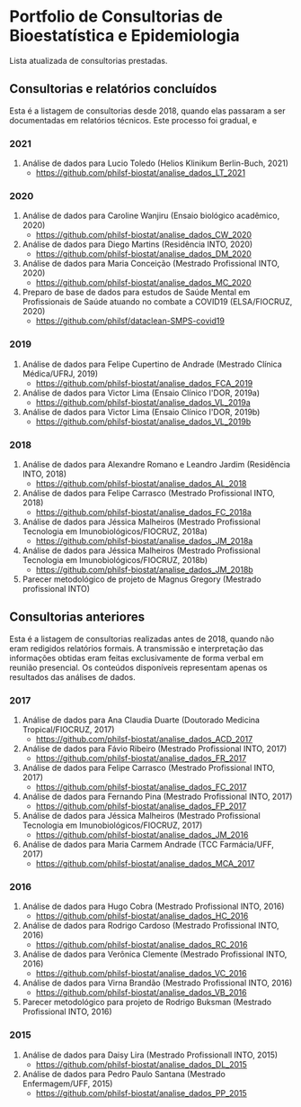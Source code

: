 # Portfolio de Consultorias de Bioestatística e Epidemiologia

Lista atualizada de consultorias prestadas.

## Consultorias e relatórios concluídos

Esta é a listagem de consultorias desde 2018, quando elas passaram a ser documentadas em relatórios técnicos.
Este processo foi gradual, e 

### 2021
1. Análise de dados para Lucio Toledo (Helios Klinikum Berlin-Buch, 2021)
    - https://github.com/philsf-biostat/analise_dados_LT_2021

### 2020

1. Análise de dados para Caroline Wanjiru (Ensaio biológico acadêmico, 2020)
    - https://github.com/philsf-biostat/analise_dados_CW_2020
1. Análise de dados para Diego Martins (Residência INTO, 2020)
    - https://github.com/philsf-biostat/analise_dados_DM_2020
1. Análise de dados para Maria Conceição (Mestrado Profissional INTO, 2020)
    - https://github.com/philsf-biostat/analise_dados_MC_2020
1. Preparo de base de dados para estudos de Saúde Mental em Profissionais de Saúde atuando no combate a COVID19 (ELSA/FIOCRUZ, 2020)
    - https://github.com/philsf/dataclean-SMPS-covid19

### 2019


1. Análise de dados para Felipe Cupertino de Andrade (Mestrado Clínica Médica/UFRJ, 2019)
    - https://github.com/philsf-biostat/analise_dados_FCA_2019
1. Análise de dados para Victor Lima (Ensaio Clínico I'DOR, 2019a)
    - https://github.com/philsf-biostat/analise_dados_VL_2019a
1. Análise de dados para Victor Lima (Ensaio Clínico I'DOR, 2019b)
    - https://github.com/philsf-biostat/analise_dados_VL_2019b

### 2018

1. Análise de dados para Alexandre Romano e Leandro Jardim (Residência INTO, 2018)
    - https://github.com/philsf-biostat/analise_dados_AL_2018
1. Análise de dados para Felipe Carrasco (Mestrado Profissional INTO, 2018)
    - https://github.com/philsf-biostat/analise_dados_FC_2018a
1. Análise de dados para Jéssica Malheiros (Mestrado Profissional Tecnologia em Imunobiológicos/FIOCRUZ, 2018a)
      - https://github.com/philsf-biostat/analise_dados_JM_2018a
1. Análise de dados para Jéssica Malheiros (Mestrado Profissional Tecnologia em Imunobiológicos/FIOCRUZ, 2018b)
    - https://github.com/philsf-biostat/analise_dados_JM_2018b
1. Parecer metodológico de projeto de Magnus Gregory (Mestrado profissional INTO)


## Consultorias anteriores

Esta é a listagem de consultorias realizadas antes de 2018, quando não eram redigidos relatórios formais.
A transmissão e interpretação das informações obtidas eram feitas exclusivamente de forma verbal em reunião presencial.
Os conteúdos disponíveis representam apenas os resultados das análises de dados.

### 2017

1. Análise de dados para Ana Claudia Duarte (Doutorado Medicina Tropical/FIOCRUZ, 2017)
    - https://github.com/philsf-biostat/analise_dados_ACD_2017
1. Análise de dados para Fávio Ribeiro (Mestrado Profissional INTO, 2017)
    - https://github.com/philsf-biostat/analise_dados_FR_2017
1. Análise de dados para Felipe Carrasco (Mestrado Profissional INTO, 2017)
    - https://github.com/philsf-biostat/analise_dados_FC_2017
1. Análise de dados para Fernando Pina (Mestrado Profissional INTO, 2017)
    - https://github.com/philsf-biostat/analise_dados_FP_2017
1. Análise de dados para Jéssica Malheiros (Mestrado Profissional Tecnologia em Imunobiológicos/FIOCRUZ, 2017)
    - https://github.com/philsf-biostat/analise_dados_JM_2016
1. Análise de dados para Maria Carmem Andrade (TCC Farmácia/UFF, 2017)
    - https://github.com/philsf-biostat/analise_dados_MCA_2017

### 2016


1. Análise de dados para Hugo Cobra (Mestrado Profissional INTO, 2016)
    - https://github.com/philsf-biostat/analise_dados_HC_2016
1. Análise de dados para Rodrigo Cardoso (Mestrado Profissional INTO, 2016)
    - https://github.com/philsf-biostat/analise_dados_RC_2016
1. Análise de dados para Verônica Clemente (Mestrado Profissional INTO, 2016)
    - https://github.com/philsf-biostat/analise_dados_VC_2016
1. Análise de dados para Virna Brandão (Mestrado Profissional INTO, 2016)
    - https://github.com/philsf-biostat/analise_dados_VB_2016
1. Parecer metodológico para projeto de Rodrigo Buksman (Mestrado Profissional INTO, 2016)


### 2015

1. Análise de dados para Daisy Lira (Mestrado Profissionall INTO, 2015)
    - https://github.com/philsf-biostat/analise_dados_DL_2015
1. Análise de dados para Pedro Paulo Santana (Mestrado Enfermagem/UFF, 2015)
    - https://github.com/philsf-biostat/analise_dados_PP_2015
